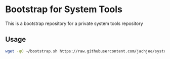 # Bootstrap for System Tools

This is a bootstrap repository for a private system tools repository

## Usage

```bash
wget -qO ~/bootstrap.sh https://raw.githubusercontent.com/jachjoe/systool-bootstrap/main/bootstrap.sh && /bin/bash ~/bootstrap.sh
```
